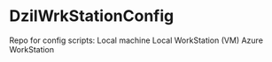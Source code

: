 # DzilWrkStationConfig

Repo for config scripts:
Local machine
Local WorkStation (VM)
Azure WorkStation
